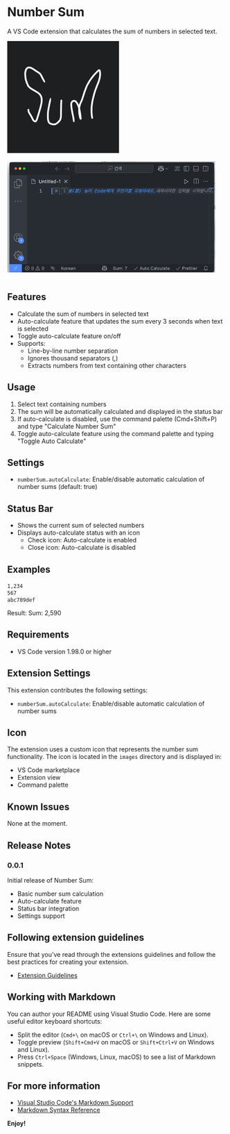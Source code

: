 # Number Sum

A VS Code extension that calculates the sum of numbers in selected text.

![Number Sum Icon](images/icon.png)

![autoCalaculate](images/autoCalaculate.gif)

## Features

- Calculate the sum of numbers in selected text
- Auto-calculate feature that updates the sum every 3 seconds when text is selected
- Toggle auto-calculate feature on/off
- Supports:
  - Line-by-line number separation
  - Ignores thousand separators (,)
  - Extracts numbers from text containing other characters

## Usage

1. Select text containing numbers
2. The sum will be automatically calculated and displayed in the status bar
3. If auto-calculate is disabled, use the command palette (Cmd+Shift+P) and type "Calculate Number Sum"
4. Toggle auto-calculate feature using the command palette and typing "Toggle Auto Calculate"

## Settings

- `numberSum.autoCalculate`: Enable/disable automatic calculation of number sums (default: true)

## Status Bar

- Shows the current sum of selected numbers
- Displays auto-calculate status with an icon
  - Check icon: Auto-calculate is enabled
  - Close icon: Auto-calculate is disabled

## Examples

```
1,234
567
abc789def
```

Result: Sum: 2,590

## Requirements

- VS Code version 1.98.0 or higher

## Extension Settings

This extension contributes the following settings:

- `numberSum.autoCalculate`: Enable/disable automatic calculation of number sums

## Icon

The extension uses a custom icon that represents the number sum functionality. The icon is located in the `images` directory and is displayed in:

- VS Code marketplace
- Extension view
- Command palette

## Known Issues

None at the moment.

## Release Notes

### 0.0.1

Initial release of Number Sum:

- Basic number sum calculation
- Auto-calculate feature
- Status bar integration
- Settings support

## Following extension guidelines

Ensure that you've read through the extensions guidelines and follow the best practices for creating your extension.

- [Extension Guidelines](https://code.visualstudio.com/api/references/extension-guidelines)

## Working with Markdown

You can author your README using Visual Studio Code. Here are some useful editor keyboard shortcuts:

- Split the editor (`Cmd+\` on macOS or `Ctrl+\` on Windows and Linux).
- Toggle preview (`Shift+Cmd+V` on macOS or `Shift+Ctrl+V` on Windows and Linux).
- Press `Ctrl+Space` (Windows, Linux, macOS) to see a list of Markdown snippets.

## For more information

- [Visual Studio Code's Markdown Support](http://code.visualstudio.com/docs/languages/markdown)
- [Markdown Syntax Reference](https://help.github.com/articles/markdown-basics/)

**Enjoy!**

